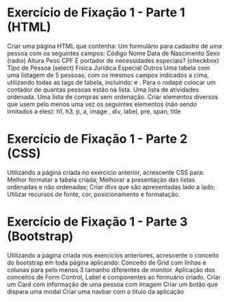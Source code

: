 # Exercício de Fixação 1 - Parte 1 (HTML)

Criar uma página HTML que contenha:
Um formulário para cadastro de uma pessoa com os seguintes campos:
Código
Nome
Data de Nascimento
Sexo (radio)
Altura
Peso
CPF
É portador de necessidades especiais? (checkbox)
Tipo de Pessoa (select)
Física
Jurídica
Especial
Outros
Uma tabela com uma listagem de 5 pessoas, com os mesmos campos indicados a cima, utilizando todas as tags de tabela, incluindo: <thead> e <tfoot>. Para o rodapé colocar um contador de quantas pessoas estão na lista.
Uma lista de atividades ordenada.
Uma lista de compras sem ordenação.
Criar elementos diversos que usem pelo menos uma vez os seguintes elementos (não sendo limitados a eles):
h1, h3, p, a, image , div, label, pre, span, title


# Exercício de Fixação 1 - Parte 2 (CSS)

Utilizando a página criada no exercício anterior, acrescente CSS para:
Melhor formatar a tabela criada;
Melhorar a presentação das listas ordenadas e não ordenadas;
Criar divs que são apresentadas lado a lado;
Utilizar recursos de fonte, cor, posicionamento e formatação.



# Exercício de Fixação 1 - Parte 3 (Bootstrap)

Utilizando a página criada nos exercícios anteriores, acrescente o conceito do bootstrap em toda  página aplicando: 
Conceito de Grid com linhas e colunas para pelo menos 3 tamanho diferentes de monitor.
Aplicação dos conceitos de Form Control, Label e componentes ao formuário criado.
Criar um Card com informação de uma pessoa com imagem
Criar um botão que dispara uma modal
Criar uma navbar com o título da aplicação
